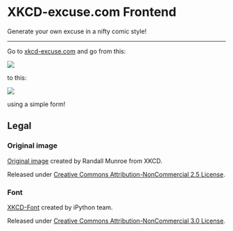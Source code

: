 # XKCD-excuse.com Frontend

Generate your own excuse in a nifty comic style!

-------

Go to [xkcd-excuse.com](https://xkcd-excuse.com) and go from this:

![](https://github.com/mislavcimpersak/xkcd-excuse-generator/raw/master/blank_excuse.png)

to this:

![](https://github.com/mislavcimpersak/xkcd-excuse-generator/raw/master/example.png)

using a simple form!

## Legal

### Original image

[Original image](https://xkcd.com/303/) created by Randall Munroe from XKCD.

Released under [Creative Commons Attribution-NonCommercial 2.5 License](https://creativecommons.org/licenses/by-nc/2.5/).

### Font

[XKCD-Font](https://github.com/ipython/xkcd-font) created by iPython team.

Released under [Creative Commons Attribution-NonCommercial 3.0 License](https://creativecommons.org/licenses/by-nc/3.0/).

